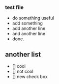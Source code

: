 ### test file 
- do something useful
- add something
- add another line
- and another line
- done.


## another list
- [] cool
- [] not cool
- [] new check box
